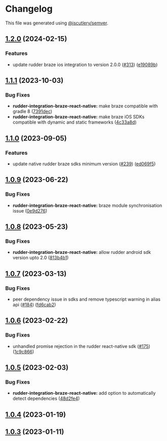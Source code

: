# Changelog

This file was generated using [@jscutlery/semver](https://github.com/jscutlery/semver).

## [1.2.0](https://github.com/rudderlabs/rudder-sdk-react-native/compare/rudder-integration-braze-react-native@1.1.1...rudder-integration-braze-react-native@1.2.0) (2024-02-15)


### Features

* update rudder braze ios integration to version 2.0.0 ([#313](https://github.com/rudderlabs/rudder-sdk-react-native/issues/313)) ([e19089b](https://github.com/rudderlabs/rudder-sdk-react-native/commit/e19089bfa2037d9641fa22e9bd9e1c2dcb268aa9))

## [1.1.1](https://github.com/rudderlabs/rudder-sdk-react-native/compare/rudder-integration-braze-react-native@1.1.0...rudder-integration-braze-react-native@1.1.1) (2023-10-03)


### Bug Fixes

* **rudder-integration-braze-react-native:** make braze compatible with gradle 8 ([7391dec](https://github.com/rudderlabs/rudder-sdk-react-native/commit/7391dec8c5c154e2dbbde98e97dc9d7a95d61416))
* **rudder-integration-braze-react-native:** make braze iOS SDKs compatible with dynamic and static frameworks ([4c33a8d](https://github.com/rudderlabs/rudder-sdk-react-native/commit/4c33a8d1dc15c53c05cc166157f023feb9c6cbf0))

## [1.1.0](https://github.com/rudderlabs/rudder-sdk-react-native/compare/rudder-integration-braze-react-native@1.0.9...rudder-integration-braze-react-native@1.1.0) (2023-09-05)


### Features

* update native rudder braze sdks minimum version ([#239](https://github.com/rudderlabs/rudder-sdk-react-native/issues/239)) ([ed069f5](https://github.com/rudderlabs/rudder-sdk-react-native/commit/ed069f51b3c1ed3928f9002a1280b27af51342c9))

## [1.0.9](https://github.com/rudderlabs/rudder-sdk-react-native/compare/rudder-integration-braze-react-native@1.0.8...rudder-integration-braze-react-native@1.0.9) (2023-06-22)


### Bug Fixes

* **rudder-integration-braze-react-native:** braze module synchronisation issue ([0e9d276](https://github.com/rudderlabs/rudder-sdk-react-native/commit/0e9d276805034fe8e5c9bb8c15102bce452d5b2e))

## [1.0.8](https://github.com/rudderlabs/rudder-sdk-react-native/compare/rudder-integration-braze-react-native@1.0.7...rudder-integration-braze-react-native@1.0.8) (2023-05-23)


### Bug Fixes

* **rudder-integration-braze-react-native:** allow rudder android sdk version upto 2.0 ([813b4b1](https://github.com/rudderlabs/rudder-sdk-react-native/commit/813b4b19c8005c0e49ef9a570a27bb4f891daad0))

## [1.0.7](https://github.com/rudderlabs/rudder-sdk-react-native/compare/rudder-integration-braze-react-native@1.0.6...rudder-integration-braze-react-native@1.0.7) (2023-03-13)


### Bug Fixes

* peer dependency issue in sdks and remove typescript warning in alias api ([#184](https://github.com/rudderlabs/rudder-sdk-react-native/issues/184)) ([fd6cab2](https://github.com/rudderlabs/rudder-sdk-react-native/commit/fd6cab262d1cba21dfd7129caa1a53d614cb7783))

## [1.0.6](https://github.com/rudderlabs/rudder-sdk-react-native/compare/rudder-integration-braze-react-native@1.0.5...rudder-integration-braze-react-native@1.0.6) (2023-02-22)


### Bug Fixes

* unhandled promise rejection in the rudder react-native sdk ([#175](https://github.com/rudderlabs/rudder-sdk-react-native/issues/175)) ([1c9c866](https://github.com/rudderlabs/rudder-sdk-react-native/commit/1c9c866dfd59ef751075ccbcbece36efd891d50b))

## [1.0.5](https://github.com/rudderlabs/rudder-sdk-react-native/compare/rudder-integration-braze-react-native@1.0.4...rudder-integration-braze-react-native@1.0.5) (2023-02-03)


### Bug Fixes

* **rudder-integration-braze-react-native:** add option to automatically detect dependencies ([48d2fe4](https://github.com/rudderlabs/rudder-sdk-react-native/commit/48d2fe45a8f301006e7764359fb735e22363f49b))

## [1.0.4](https://github.com/rudderlabs/rudder-sdk-react-native/compare/rudder-integration-braze-react-native@1.0.3...rudder-integration-braze-react-native@1.0.4) (2023-01-19)

## [1.0.3](https://github.com/rudderlabs/rudder-sdk-react-native/compare/rudder-integration-braze-react-native-1.0.2...rudder-integration-braze-react-native-1.0.3) (2023-01-11)
